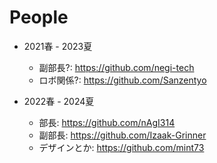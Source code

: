 # People
- 2021春 - 2023夏
  - 副部長?: https://github.com/negi-tech
  - ロボ関係?: https://github.com/Sanzentyo

- 2022春 - 2024夏
  - 部長: https://github.com/nAgI314
  - 副部長: https://github.com/Izaak-Grinner
  - デザインとか: https://github.com/mint73

